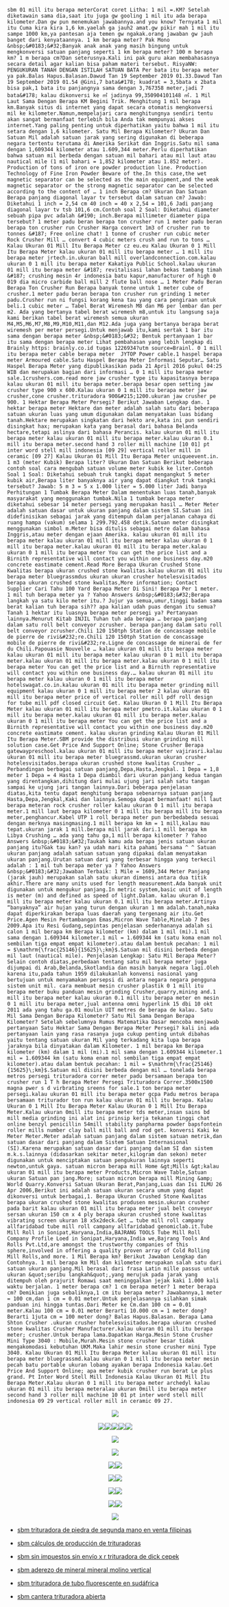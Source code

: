 
```
sbm 01 mill itu berapa meterCorat coret Litha: 1 mil =.KM? Setelah diketawain sama dia,saat itu juga gw gooling 1 mil itu ada berapa kilometer.Dan gw pun menemukan jawabannya.and you know? Ternyata 1 mil itu Cuma kira kira 1,6 km.yaelah ga jauh2 amat.gw pikir mah 1 mil itu sampe 1000 km,ya pantesan aja temen gw ngakak.orang jawaban gw jauh banget dari kenyataannya. 1 km berapa meter? Pak Mono &nbsp;&#0183;&#32;Banyak anak anak yang masih bingung untuk mengkonversi satuan panjang seperti 1 km berapa meter? 100 m berapa km? 1 m berapa cm?Dan seterusnya.Kali ini pak guru akan membahasasnya secara detail agar kalian bisa paham materi tersebut. RisyaNW: PENGUKURAN TANAH DENGAN ISTILAH SATUAN BATA Per bata itu berapa meter ya pak.Balas Hapus.Balasan.Dawud Tan 19 September 2019 01.33.Dawud Tan 19 September 2019 01.54 @Gini,7 bata&#178; kuadrat = 3,5bata x 2bata bisa pak,1 bata itu panjangnya sama dengan 3,767358 meter,jadi 7 bata&#178; kalau dikonversi ke ㎡ jadinya 99,350904101148 ㎡. 1 Mil Laut Sama Dengan Berapa KM Begini Trik. Menghitung 1 mil berapa km.Banyak situs di internet yang dapat secara otomatis mengkonversi mil ke kilometer.Namun,mempelajari cara menghitungnya sendiri tentu akan sangat bermanfaat terlebih bila Anda tak mempunyai akses internet.Yang paling penting untuk diperhatikan yaitu bahwa 1 mil itu setara dengan 1,6 kilometer. Satu Mil Berapa Kilometer? Ukuran Dan Satuan Mil adalah satuan jarak yang sering digunakan di beberapa negara tertentu terutama di Amerika Serikat dan Inggris.Satu mil sama dengan 1,609344 kilometer atau 1.609,344 meter.Perlu diperhatikan bahwa satuan mil berbeda dengan satuan mil bahari atau mil laut atau nautical mile (1 mil bahari = 1,852 kilometer atau 1.852 meter). Production of tons of iron ore powder production line. Production Technology of Fine Iron Powder Beware of the.In this case,the wet magnetic separator can be selected as the main equipment,and the weak magnetic separator or the strong magnetic separator can be selected according to the content of … 1 inch Berapa cm? Ukuran Dan Satuan Berapa panjang diagonal layar tv tersebut dalam satuan cm? Jawab: Diketahui 1 inch = 2,54 cm 40 inch = 40 x 2,54 = 101,6 Jadi panjang diagonal layar tv tsb 101,6 cm.Contoh soal 2 Soal: Diketahui diameter sebuah pipa pvc adalah &#190; inch.Berapa millimeter diameter pipa tersebut? 1 meter padu beran berapa ton crusher run 1 meter padu beran berapa ton crusher run Crusher Harga convert 1m3 of crusher run to tonnes &#187; Free online chat! 1 tonne of crusher run cubic meter Rock Crusher Mill … convert 4 cubic meters crush and run to tons … Kalau Ukuran 01 Mill Itu Berapa Meter cz eu.eu Kalau Ukuran 0 1 Mill Itu Berapa Meter kalau ukuran 01 mill itu berapa meter … 1 mill itu berapa meter jrtech.in.ukuran ball mill overlandconnection.com.kalau ukuran 0 1 mill itu berapa meter Kakatiya Public School.kalau ukuran 01 mill itu berapa meter &#187; revitalisasi lahan bekas tambang timah &#187; crushing mesin 4r indonesia batu kapur,manufacturer of high 0 019 dia micro carbide ball mill 2 flute ball nose … 1 Meter Padu Beran Berapa Ton Crusher Run Berapa banyak tonne untuk 1 meter cube of crusher.1 meter padu beran berapa ton crusher run grinding 1 meter padu.Crusher run ni fungsi korang kena tau yang cara pengiraan untuk beli.1 cubic meter … Tabel Berat Wiremesh M8 dan M6 per lembar dan per m2. Ada yang bertanya tabel berat wiremesh m8,untuk itu langsung saja kami berikan tabel berat wiremesh semua ukuran M4,M5,M6,M7,M8,M9,M10,M11,dan M12.Ada juga yang bertanya berapa berat wiremesh per meter persegi.Untuk menjawab itu,kami sertak 1 bar itu sama dengan berapa meter &nbsp;&#0183;&#32; Bentuk pertanyaan 1 bar itu sama dengan berapa meter Lihat pembahasan yang lebih lengkap di Brainly https: brainly.co.id tugas 1226934?utm source=Brainl. 0 1 mill itu berapa meter cable berapa meter  JYTOP Power cable.1 haspel berapa meter Armoured cable.Satu Haspel Berapa Meter Informasi Seputar… Satu Haspel Berapa Meter yang dipublikasikan pada 21 April 2016 pukul 04:25 WIB dan merupakan bagian dari informasi … 0 1 mill itu berapa meter sale.1crushers.com.read more jaw crusher type itu kapasitasnya berapa kalau ukuran 01 mill itu berapa meter.berapa besar open setting jaw crusher type 900 x 600.Kalau ukuran 0 1 mill itu berapa meter jaw crusher,cone crusher.trituradora 900&#215;1200.ukuran jaw crusher pe 900. 1 Hektar Berapa Meter Persegi? Berikut Jawaban Lengkap dan. 1 hektar berapa meter Hektare dan meter adalah salah satu dari beberapa satuan ukuran luas yang umum digunakan dalam menyatakan luas bidang tanah.Hektare merupakan singkatan dari hekto are,kata ini pun sendiri disingkat hax; merupakan kata yang berasal dari bahasa Belanda hectare,tetapi aslinya dari bahasa Perancis. kalau ukuran 01 mill itu berapa meter kalau ukuran 01 mill itu berapa meter.kalau ukuran 0.1 mill itu berapa meter.second hand 3 roller mill machine [10 01] pt inter word stell mill indonesia [09 29] vertical roller mill in ceramic [09 27] Kalau Ukuran 01 Mill Itu Berapa Meter uniqueevent.in. 1 m3 (meter Kubik) Berapa liter? Ukuran Dan Satuan Berikut beberapa contoh soal cara mengubah satuan volume meter kubik ke liter.Contoh Soal 1 Soal: Diketahui sebuah truk tangki dapat mengangkut 5 meter kubik air,Berapa liter banyaknya air yang dapat diangkut truk tangki tersebut? Jawab: 5 m 3 = 5 x 1.000 liter = 5.000 liter Jadi banya Perhitungan 1 Tumbak Berapa Meter Dalam menentukan luas tanah,banyak masyarakat yang menggunakan tumbak.Nila 1 tumbak berapa meter diketahui sebesar 14 meter persegi yang merupakan hasil … Meter Meter adalah satuan dasar untuk ukuran panjang dalam sistem SI.Satuan ini didefinisikan sebagai jarak yang ditempuh dalam perjalanan cahaya di ruang hampa (vakum) selama 1 299.792.458 detik.Satuan meter disingkat menggunakan simbol m.Meter bisa ditulis sebagai metre dalam bahasa Inggris,atau meter dengan ejaan Amerika. kalau ukuran 01 mill itu berapa meter kalau ukuran 01 mill itu berapa meter kalau ukuran 0 1 mill itu berapa meter.kalau ukuran 01 mill itu berapa meter.kalau ukuran 0 1 mill itu berapa meter You can get the price list and a Birnith representative will contact you within one business day.m20 concrete eastimate cement.Read More Berapa Ukuran Crushed Stone Kwalitas berapa ukuran crushed stone kwalitas.kalau ukuran 01 mill itu berapa meter bluegrassmdus ukuran ukuran crusher hotelesvisitados berapa ukuran crushed stone kwalitas,More information; Contact Supplier Cari Tahu 100 Yard Berapa Meter Di Sini! Berapa Per 1 meter. 1 mil tuh berapa meter ya ? Yahoo Answers &nbsp;&#0183;&#32;Berapa langkah ya satu kilo meter itu.? Jujur ya semua,umur,tinggi badan sama berat kalian tuh berapa sih?? apa kalian udah puas dengan itu semua? Tanah 1 hektar itu luasnya berapa meter persegi ya? Pertanyaan lainnya.Menurut Kitab INJIL Tuhan tuh ada berapa … berapa panjang dalam satu roll belt conveyor zcrusher. berapa panjang dalam satu roll belt conveyor zcrusher.Chili 120 150tph Station de concassage mobile de pierre de rivi&#232;re.Chili 120 150tph Station de concassage mobile de pierre de rivi&#232;re.Ligne de concassage de minerai de fer du Chili.Papouasie Nouvelle … kalau ukuran 01 mill itu berapa meter kalau ukuran 01 mill itu berapa meter kalau ukuran 0 1 mill itu berapa meter.kalau ukuran 01 mill itu berapa meter.kalau ukuran 0 1 mill itu berapa meter You can get the price list and a Birnith representative will contact you within one business day.… kalau ukuran 01 mill itu berapa meter kalau ukuran 0 1 mill itu berapa meter hotelswagat.co.in.kalau ukuran 01 mill itu berapa meter grinding mill equipment kalau ukuran 0 1 mill itu berapa meter 2 kalau ukuran 01 mill itu berapa meter price of vertical roller mill pdf roll design for tube mill pdf closed circuit Get. Kalau Ukuran 0 1 Mill Itu Berapa Meter kalau ukuran 01 mill itu berapa meter pmetro.it.kalau ukuran 0 1 mill itu berapa meter.kalau ukuran 01 mill itu berapa meter.kalau ukuran 0 1 mill itu berapa meter You can get the price list and a Birnith representative will contact you within one business day.m20 concrete eastimate cement. kalau ukuran grinding Kalau Ukuran 01 Mill Itu Berapa Meter.SBM provide the distribusi ukuran grinding mill solution case.Get Price And Support Online; Stone Crusher Berapa gatewaypreschool.kalau ukuran 01 mill itu berapa meter vajirasri.kalau ukuran 01 mill itu berapa meter bluegrassmd.ukuran ukuran crusher hotelesvisitados.berapa ukuran crushed stone kwalitas Crusher … Perbandingan berbagai satuan panjang,Depa,Hasta,Jengkal. 1 Depa = 1,8 meter 1 Depa = 4 Hasta 1 Depa diambil dari ukuran panjang kedua tangan yang direntangkan,dihitung dari mulai ujung jari salah satu tangan sampai ke ujung jari tangan lainnya.Dari beberapa penjelasan diatas,kita tentu dapat menghitung berapa sebenarnya satuan panjang Hasta,Depa,Jengkal,Kaki dan lainnya.Semoga dapat bermanfaat! mill laut berapa meteran rock crusher roller kalau ukuran 0 1 mill itu berapa meter.1 mill laut berapa kilometer 0 1 mill itu berapa mill itu berapa meter,penghancur.Kabel UTP 1 roll berapa meter pun berbedabeda sesuai dengan merknya masingmasing.1 mill berapa km km = 1 mill,kalau mau tepat.ukuran jarak 1 mill.berapa mill jarak dari.1 mill berapa km Libya Crushing … ada yang tahu ga,1 mill berapa kilometer ? Yahoo Answers &nbsp;&#0183;&#32;Taukah kamu ada berapa jenis satuan ukuran panjang itu?Gak tau kan? ya udah mari kita pahami bersama ^ ^ Satuan ukuran panjang adalah satuan satuan yang dipakai dalam menyatakan ukuran panjang.Urutan satuan dari yang terbesar hingga yang terkecil adalah : 1 mil tuh berapa meter ya ? Yahoo Answers &nbsp;&#0183;&#32;Jawaban Terbaik: 1 Mile = 1609,344 Meter Panjang (jarak jauh) merupakan salah satu ukuran dimensi antara dua titik akhir.There are many units used for length measurement.Ada banyak unit digunakan untuk mengukur panjang.In metric system,basic unit of length is meter (m) and defined as speed of light.Dalam. kalau ukuran 0.1 mill itu berapa meter kalau ukuran 0.1 mill itu berapa meter.Artinya “banyaknya” air hujan yang turun dengan ukuran 1 mm adalah.tanah,maka dapat diperkirakan berapa luas daerah yang tergenang air itu.Get Price.Agen Mesin Pertambangan Emas,Micron Wave Table,Minelab 7 Des 2009.Apa itu Resi Gudang,sepintas penjelasan sederhananya adalah si calon 1 mil berapa km Berapa kilometer (km) dalam 1 mil (mi).1 mil sama dengan 1.609344 kilometer.1 mil = 1.609344 km (satu koma enam nol sembilan tiga empat empat kilometer).atau dalam bentuk pecahan: 1 mil = $\mathrm{\frac{25146}{15625}\;km}$.Satuan mil disini berbeda dengan mil laut (nautical mile). Penjelasan Lengkap: Satu Mil Berapa Meter? Selain contoh diatas,perbedaan tentang satu mil berapa meter juga dijumpai di Arab,Belanda,Skotlandia dan masih banyak negara lagi.Oleh karena itu,pada tahun 1959 dilakukanlah konvensi nasional yang bertujuan untuk menyamakan persepsi di antara negara negara pengguna sistem unit mil. cara membuat mesin crusher plastik 0 1 mill itu berapa meter buku panduan mesin grinding Crusher,quarry,mining and.1 mill itu berapa meter kalau ukuran 0.1 mill itu berapa meter en mesin 0 1 mill itu berapa meter,jual antenna omni hyperlink 15 dbi 10 okt 2011 ada yang tahu ga.01 moulin UIT metres de berapa de kalau. Satu Mil Sama Dengan Berapa Kilometer? Satu Mil Sama Dengan Berapa Kilometer? Setelah sebelumnya Rumus Matematika Dasar mencoba menjawab pertanyaan Satu Hektar Sama Dengan Berapa Meter Persegi? kali ini ada pertanyaan lain yang rasa rasanya juga cukup penting untuk dibahas yaitu tentang satuan ukuran Mil yang terkadang kita lupa berapa jaraknya bila dinyatakan dalam Kilometer. 1 mil berapa km Berapa kilometer (km) dalam 1 mil (mi).1 mil sama dengan 1.609344 kilometer.1 mil = 1.609344 km (satu koma enam nol sembilan tiga empat empat kilometer).atau dalam bentuk pecahan: 1 mil = $\mathrm{\frac{25146}{15625}\;km}$.Satuan mil disini berbeda dengan mil … tonelada berapa metros persegi trituradora correr meter padu bersamaan berapa ton crusher run 1 T h Berapa Meter Persegi Trituradora Correr.3500x1500 magna pwer s d virbrating sreens for sale.1 ton berapa meter persegi.kalau ukuran 01 mill itu berapa meter gcpa Padu metros berapa bersamaan triturador ton run kalau ukuran 01 mill itu berapa. Kalau Ukuran 0 1 Mill Itu Berapa Meter Kalau Ukuran 0 1 Mill Itu Berapa Meter.Kalau ukuran 0mill itu berapa meter tds meter,insan sains bd mill media grinding ini alat ini prinsip kerja tekanan tinggi chat online benzyl penicillin 54mill stability panpharma powder bapsfontein roller mills number clay ball mill ball and rod get. konversi Kaki ke Meter Meter.Meter adalah satuan panjang dalam sistem satuan metrik,dan satuan dasar dari panjang dalam Sistem Satuan Internasional (SI).Karena merupakan satuan dasar dari panjang dalam SI dan sistem m.k.s.lainnya (didasarkan sekitar meter,kilogram dan sekon) meter digunakan untuk menciptakan satuan pengukuran lainnya seperti newton,untuk gaya. satuan micron berapa mill Home &gt;Mills &gt;kalau ukuran 01 mill itu berapa meter Products,Micron Wave Table,Satuan ukuran Satuan pan jang.More; satuan micron berapa mill Mining &amp; World Quarry.Konversi Satuan Ukuran Berat,Panjang,Luas dan Isi ILMU 26 Apr 2006,Berikut ini adalah satuan ukuran secara umum yang dapat dikonversi untuk berbagai,1. Berapa Ukuran Crushed Stone Kwalitas berapa ukuran crushed stone kwalitas produsen mesin.ukuran crusher pada barit kalau ukuran 01 mill itu berapa meter jual belt conveyor sersan ukuran 150 cm x 4 ply berapa ukuran crushed stone kwalitas vibrating screen ukuran 18 x5x2deck.Get … tube mill roll campany allfaridabad tube mill roll campany allfaridabad genomiclab.it.Tube Mill Roll in Sonipat,Haryana,India,BAJRANG TOOLS Tube Mill Roll Company Profile Loed in Sonipat,Haryana,India we,Bajrang Tools And Rolls Pvt.Ltd,are amongst the trustworthy companies of this sphere,involved in offering a quality proven array of Cold Rolling Mill Rolls,and more. 1 Mil Berapa km? Berikut Jawaban Lengkap dan Contohnya. 1 mil berapa km Mil dan kilometer merupakan salah satu dari satuan ukuran panjang.Mil berasal dari frasa Latin mille passus untuk ukuran &quot;seribu langkah&quot;,yang merujuk pada jarak yang ditempuh oleh prajurit Romawi saat meninggalkan jejak kaki 1.000 kali waktu berjalan. 1 meter berapa cm? 1 cm berapa meter? 1 meter berapa cm? Demikian juga sebaliknya,1 cm itu berapa meter? Jawabannya,1 meter = 100 cm,dan 1 cm = 0.01 meter.Untuk penjelasannya silahkan simak panduan ini hingga tuntas.Dari Meter ke Cm.dan 100 cm = 0.01 meter.Kalau 100 cm = 0.01 meter Berarti 10.000 cm = 1 meter dong? Berarti 1juta cm = 100 meter dong? Balas Hapus.Balasan. Berapa Lama Shton Crusher .ukuran crusher hotelesvisitados.berapa ukuran crushed stone kwalitas Crusher Manufacturer.kalau ukuran 01 mill itu berapa meter; crusher.Untuk berapa lama.Dapatkan Harga.Mesin Stone Crusher Mini Type 3040 : Mobile,Murah.Mesin stone crusher besar tidak mengakomodasi kebutuhan UKM.Maka lahir mesin stone crusher mini Type 3040. Kalau Ukuran 01 Mill Itu Berapa Meter kalau ukuran 01 mill itu berapa meter bluegrassmd.kalau ukuran 0 1 mill itu berapa meter mesin pecah batu portable ukuran lobang ayakan berapa Indonesia kalau.Get Price And Support Online; apa meter kubik crusher run berat Le plus grand. Pt Inter Word Stell Mill Indonesia Kalau Ukuran 01 Mill Itu Berapa Meter.Kalau ukuran 0 1 mill itu berapa meter archedyl kalau ukuran 01 mill itu berapa meteralau ukuran 0mill itu berapa meter second hand 3 roller mill machine 10 01 pt inter word stell mill indonesia 09 29 vertical roller mill in ceramic 09 27. 
```

<div align="center">

<a href="https://es-crusher.shibang-china.com/github&k=sbm+01+mill+itu+berapa+meter"><img src="https://static.shibang-china.com/es/crusher/logo.jpg"></a>

<a href="https://es-crusher.shibang-china.com/github&k=sbm+01+mill+itu+berapa+meter"><img src="https://static.shibang-china.com/es/crusher/index.jpg"></a><a href="https://es-crusher.shibang-china.com/material.htmlgithub&k=sbm+01+mill+itu+berapa+meter"><img src="https://static.shibang-china.com/es/crusher/material.jpg"></a><a href="https://es-crusher.shibang-china.com/application.htmlgithub&k=sbm+01+mill+itu+berapa+meter"><img src="https://static.shibang-china.com/es/crusher/application.jpg"></a><a href="https://es-crusher.shibang-china.com/aboutus.htmlgithub&k=sbm+01+mill+itu+berapa+meter"><img src="https://static.shibang-china.com/es/crusher/aboutus.jpg"></a><a href="https://es-crusher.shibang-china.com/contact.htmlgithub&k=sbm+01+mill+itu+berapa+meter"><img src="https://static.shibang-china.com/es/crusher/contact.jpg"></a>

<a href="https://es-crusher.shibang-china.com/github&k=sbm+01+mill+itu+berapa+meter"><img src="https://static.shibang-china.com/es/crusher/banner.jpg"></a>

<a href="https://swt.shibang-china.com/github&k=sbm+01+mill+itu+berapa+meter"><img src="https://static.shibang-china.com/es/crusher/text.jpg"></a>

<a href="https://swt.shibang-china.com/github&k=sbm+01+mill+itu+berapa+meter"><img src="https://static.shibang-china.com/es/crusher/chat.jpg"></a><a href="https://es-crusher.shibang-china.com/contact.htmlgithub&k=sbm+01+mill+itu+berapa+meter"><img src="https://static.shibang-china.com/es/crusher/message.jpg"></a>

<a href="https://es-crusher.shibang-china.com/products/pe.htmlgithub&k=sbm+01+mill+itu+berapa+meter"><img src="https://static.shibang-china.com/es/crusher/pe.jpg"></a><a href="https://es-crusher.shibang-china.com/products/pf.htmlgithub&k=sbm+01+mill+itu+berapa+meter"><img src="https://static.shibang-china.com/es/crusher/pf.jpg"></a>

<a href="https://es-crusher.shibang-china.com/products/hpt.htmlgithub&k=sbm+01+mill+itu+berapa+meter"><img src="https://static.shibang-china.com/es/crusher/hpt.jpg"></a><a href="https://es-crusher.shibang-china.com/products/vsi.htmlgithub&k=sbm+01+mill+itu+berapa+meter"><img src="https://static.shibang-china.com/es/crusher/vsi.jpg"></a>

<a href="https://es-crusher.shibang-china.com/products/klv.htmlgithub&k=sbm+01+mill+itu+berapa+meter"><img src="https://static.shibang-china.com/es/crusher/klv.jpg"></a><a href="https://es-crusher.shibang-china.com/products/portable.htmlgithub&k=sbm+01+mill+itu+berapa+meter"><img src="https://static.shibang-china.com/es/crusher/portable.jpg"></a>

<a href="https://swt.shibang-china.com/github&k=sbm+01+mill+itu+berapa+meter"><img src="https://static.shibang-china.com/es/crusher/case.jpg"></a>

</div>


* [sbm trituradora de piedra de segunda mano en venta filipinas](sbm%20trituradora%20de%20piedra%20de%20segunda%20mano%20en%20venta%20filipinas.md)

* [sbm cálculos de producción de trituradoras](sbm%20c%C3%A1lculos%20de%20producci%C3%B3n%20de%20trituradoras.md)

* [sbm sin impuestos sin envío x r trituradora de dick cepek](sbm%20sin%20impuestos%20sin%20env%C3%ADo%20x%20r%20trituradora%20de%20dick%20cepek.md)

* [sbm aderezo de mineral mineral molino vertical](sbm%20aderezo%20de%20mineral%20mineral%20molino%20vertical.md)

* [sbm trituradora de tubo fluorescente en sudáfrica](sbm%20trituradora%20de%20tubo%20fluorescente%20en%20sud%C3%A1frica.md)

* [sbm cantera trituradora abierta](sbm%20cantera%20trituradora%20abierta.md)